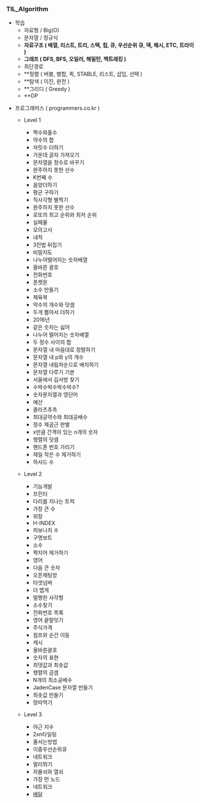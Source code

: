 ### TIL_Algorithm
- 학습
  - 자료형 / Big(O)
  - 문자열 / 정규식
  - **자료구조 ( 배열, 리스트, 트리, 스택, 힙, 큐, 우선순위 큐, 덱, 해시, ETC, 트라이 )**
  - **그래프 ( DFS, BFS, 오일러, 해밀턴, 백트래킹 )**
  - 최단경로
  - **정렬 ( 버블, 병합, 퀵, STABLE, 리스트, 삽입, 선택 )
  - **탐색 ( 이진, 완전 )
  - **그리디 ( Greedy ) 
  - **DP


+ 프로그래머스 ( programmers.co.kr ) 
  + Level 1
    + 짝수와홀수
    + 약수의 합
    + 자릿수 더하기
    + 가운데 글자 가져오기
    + 문자열을 정수로 바꾸기
    + 완주하지 못한 선수
    + K번째 수
    + 음양더하기
    + 평균 구하기
    + 직사각형 별찍기
    + 완주하지 못한 선수
    + 로또의 최고 순위와 최저 순위
    + 실패율
    + 모의고사
    + 내적
    + 3진법 뒤집기
    + 비밀지도
    + 나누어떨어지는 숫자배열
    + 올바른 괄호
    + 전화번호 
    + 폰켓몬
    + 소수 만들기
    + 체육복
    + 약수의 개수와 덧셈
    + 두개 뽑아서 더하기
    + 2016년
    + 같은 숫자는 싫어
    + 나누어 떨어지는 숫자배열
    + 두 정수 사이의 합
    + 문자열 내 마음대로 정렬하기
    + 문자열 내 p와 y의 개수
    + 문자열 내림차순으로 배치하기
    + 문자열 다루기 기본
    + 서울에서 김서방 찾기
    + 수박수박수박수박수?
    + 숫자문자열과 영단어
    + 예산
    + 콜라츠추측
    + 최대공약수와 최대공배수
    + 정수 제곱근 판별
    + x만큼 간격이 있는 n개의 숫자
    + 행렬의 덧셈
    + 핸드폰 번호 가리기
    + 제일 작은 수 제거하기
    + 하샤드 수


  + Level 2
    + 기능개발
    + 프린터
    + 다리를 지나는 트럭
    + 가장 큰 수
    + 위장
    + H-INDEX
    + 피보나치 수 
    + 구명보트
    + 소수 
    + 짝지어 제거하기
    + 영어 
    + 다음 큰 숫자
    + 오픈채팅방
    + 타겟넘버
    + 더 맵게
    + 멀쩡한 사각형
    + 소수찾기
    + 전화번호 목록
    + 영어 끝말잇기
    + 주식가격
    + 점프와 순간 이동
    + 캐시
    + 올바른괄호
    + 숫자의 표현
    + 최댓값과 최솟값
    + 행렬의 곱셈
    + N개의 최소공배수
    + JadenCase 문자열 만들기
    + 최솟값 만들기
    + 땅따먹기


  + Level 3
    + 야근 지수
    + 2xn타일링
    + 줄서는방법
    + 이중우선순위큐
    + 네트워크
    + 멀리뛰기
    + 자물쇠와 열쇠
    + 가장 먼 노드
    + 네트워크
    + [배달](https://github.com/Songycs/TIL_Algorithm/blob/main/GRAPH.md)
